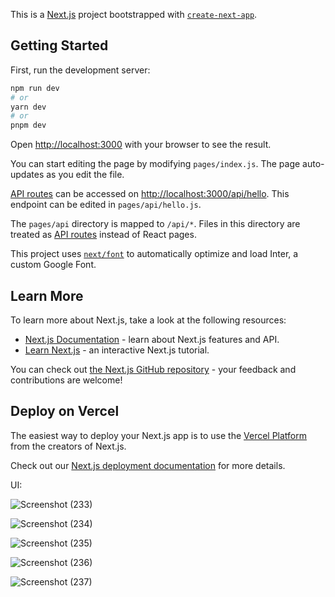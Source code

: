 This is a [Next.js](https://nextjs.org/) project bootstrapped with [`create-next-app`](https://github.com/vercel/next.js/tree/canary/packages/create-next-app).

## Getting Started

First, run the development server:

```bash
npm run dev
# or
yarn dev
# or
pnpm dev
```

Open [http://localhost:3000](http://localhost:3000) with your browser to see the result.

You can start editing the page by modifying `pages/index.js`. The page auto-updates as you edit the file.

[API routes](https://nextjs.org/docs/api-routes/introduction) can be accessed on [http://localhost:3000/api/hello](http://localhost:3000/api/hello). This endpoint can be edited in `pages/api/hello.js`.

The `pages/api` directory is mapped to `/api/*`. Files in this directory are treated as [API routes](https://nextjs.org/docs/api-routes/introduction) instead of React pages.

This project uses [`next/font`](https://nextjs.org/docs/basic-features/font-optimization) to automatically optimize and load Inter, a custom Google Font.

## Learn More

To learn more about Next.js, take a look at the following resources:

- [Next.js Documentation](https://nextjs.org/docs) - learn about Next.js features and API.
- [Learn Next.js](https://nextjs.org/learn) - an interactive Next.js tutorial.

You can check out [the Next.js GitHub repository](https://github.com/vercel/next.js/) - your feedback and contributions are welcome!

## Deploy on Vercel

The easiest way to deploy your Next.js app is to use the [Vercel Platform](https://vercel.com/new?utm_medium=default-template&filter=next.js&utm_source=create-next-app&utm_campaign=create-next-app-readme) from the creators of Next.js.

Check out our [Next.js deployment documentation](https://nextjs.org/docs/deployment) for more details.

UI:

![Screenshot (233)](https://github.com/Shraddhasingh171/homez/assets/91796853/272609f8-85cd-4244-bf5a-9e0d073ce681)

![Screenshot (234)](https://github.com/Shraddhasingh171/homez/assets/91796853/19bdf8d3-8093-44db-9f42-bfb74d706854)

![Screenshot (235)](https://github.com/Shraddhasingh171/homez/assets/91796853/58b378dc-0b24-4c0a-9cd4-60e6a56c277e)

![Screenshot (236)](https://github.com/Shraddhasingh171/homez/assets/91796853/778d9fa9-cbc5-4223-bdcd-8b305ca357a2)

![Screenshot (237)](https://github.com/Shraddhasingh171/homez/assets/91796853/5c3f11cf-c075-4ea1-a589-de7c2014efb9)

